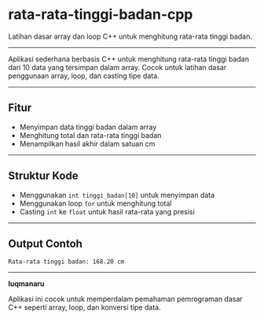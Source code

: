 # rata-rata-tinggi-badan-cpp
Latihan dasar array dan loop C++ untuk menghitung rata-rata tinggi badan.

---

Aplikasi sederhana berbasis C++ untuk menghitung rata-rata tinggi badan dari 10 data yang tersimpan dalam array. Cocok untuk latihan dasar penggunaan array, loop, dan casting tipe data.

---

## Fitur

* Menyimpan data tinggi badan dalam array
* Menghitung total dan rata-rata tinggi badan
* Menampilkan hasil akhir dalam satuan cm

---

## Struktur Kode

* Menggunakan `int tinggi_badan[10]` untuk menyimpan data
* Menggunakan loop `for` untuk menghitung total
* Casting `int` ke `float` untuk hasil rata-rata yang presisi

---

## Output Contoh

```
Rata-rata tinggi badan: 168.20 cm
```

---

**luqmanaru**

Aplikasi ini cocok untuk memperdalam pemahaman pemrograman dasar C++ seperti array, loop, dan konversi tipe data.
